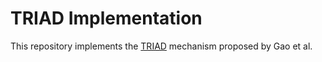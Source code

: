 # TRIAD Implementation

This repository implements the [TRIAD](https://dl.acm.org/doi/10.1145/3597503.3639164) mechanism proposed by Gao et al.